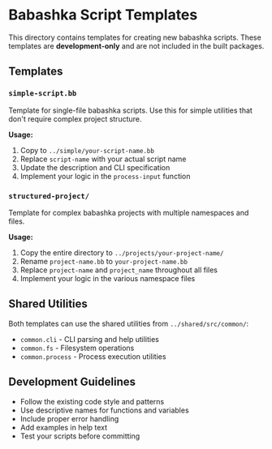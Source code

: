 # Babashka Script Templates

This directory contains templates for creating new babashka scripts. These
templates are **development-only** and are not included in the built packages.

## Templates

### `simple-script.bb`

Template for single-file babashka scripts. Use this for simple utilities
that don't require complex project structure.

**Usage:**

1. Copy to `../simple/your-script-name.bb`
2. Replace `script-name` with your actual script name
3. Update the description and CLI specification
4. Implement your logic in the `process-input` function

### `structured-project/`

Template for complex babashka projects with multiple namespaces and files.

**Usage:**

1. Copy the entire directory to `../projects/your-project-name/`
2. Rename `project-name.bb` to `your-project-name.bb`
3. Replace `project-name` and `project_name` throughout all files
4. Implement your logic in the various namespace files

## Shared Utilities

Both templates can use the shared utilities from `../shared/src/common/`:

- `common.cli` - CLI parsing and help utilities
- `common.fs` - Filesystem operations
- `common.process` - Process execution utilities

## Development Guidelines

- Follow the existing code style and patterns
- Use descriptive names for functions and variables
- Include proper error handling
- Add examples in help text
- Test your scripts before committing

